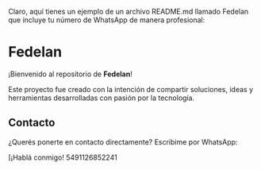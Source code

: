  Claro, aquí tienes un ejemplo de un archivo README.md llamado Fedelan que incluye tu número de WhatsApp de manera profesional:

# Fedelan

¡Bienvenido al repositorio de **Fedelan**!

Este proyecto fue creado con la intención de compartir soluciones, ideas y herramientas desarrolladas con pasión por la tecnología.

## Contacto

¿Querés ponerte en contacto directamente? Escribime por WhatsApp:

[¡Hablá conmigo!
5491126852241

 
